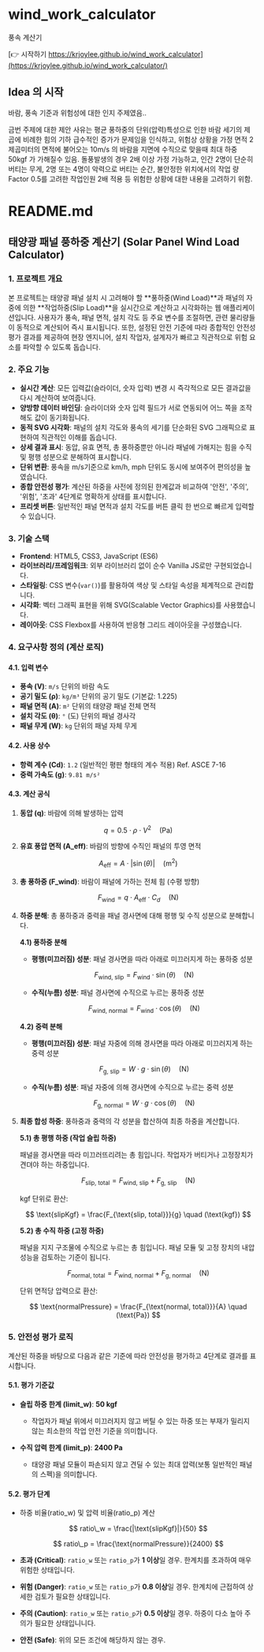 # wind_work_calculator

풍속 계산기

[👉 시작하기 https://krjoylee.github.io/wind_work_calculator](https://krjoylee.github.io/wind_work_calculator/)

## Idea 의 시작

바람, 풍속 기준과 위험성에 대한 인지 주제였음..

금번 주제에 대한 제안 사유는 평균 풍하중의 단위(압력)특성으로 인한 바람 세기의 제곱에 비례한 힘의 기하 급수적인 증가가 문제임을 인식하고,
위험상 상황을 가정 면적 2제곱미터의 면적에 불어오는 10m/s 의 바람을 지면에 수직으로 맞을때 최대 하중 50kgf 가 가해질수 있음.
돌풍발생의 경우 2배 이상 가정 가능하고, 인간 2명이 단순히 버티는 무게, 2명 또는 4명이 악력으로 버티는 순간, 불안정한 위치에서의 작업 량 Factor 0.5를 고려한
작업인원 2배 적용 등 위험한 상황에 대한 내용을 고려하기 위함.

# README.md

## 태양광 패널 풍하중 계산기 (Solar Panel Wind Load Calculator)

### 1. 프로젝트 개요

본 프로젝트는 태양광 패널 설치 시 고려해야 할 **풍하중(Wind Load)**과 패널의 자중에 의한 **작업하중(Slip Load)**을 실시간으로 계산하고 시각화하는 웹 애플리케이션입니다. 사용자가 풍속, 패널 면적, 설치 각도 등 주요 변수를 조절하면, 관련 물리량들이 동적으로 계산되어 즉시 표시됩니다. 또한, 설정된 안전 기준에 따라 종합적인 안전성 평가 결과를 제공하여 현장 엔지니어, 설치 작업자, 설계자가 빠르고 직관적으로 위험 요소를 파악할 수 있도록 돕습니다.

### 2. 주요 기능

* **실시간 계산**: 모든 입력값(슬라이더, 숫자 입력) 변경 시 즉각적으로 모든 결과값을 다시 계산하여 보여줍니다.
* **양방향 데이터 바인딩**: 슬라이더와 숫자 입력 필드가 서로 연동되어 어느 쪽을 조작해도 값이 동기화됩니다.
* **동적 SVG 시각화**: 패널의 설치 각도와 풍속의 세기를 단순화된 SVG 그래픽으로 표현하여 직관적인 이해를 돕습니다.
* **상세 결과 표시**: 동압, 유효 면적, 총 풍하중뿐만 아니라 패널에 가해지는 힘을 수직 및 평행 성분으로 분해하여 표시합니다.
* **단위 변환**: 풍속을 m/s기준으로 km/h, mph 단위도 동시에 보여주어 편의성을 높였습니다.
* **종합 안전성 평가**: 계산된 하중을 사전에 정의된 한계값과 비교하여 '안전', '주의', '위험', '초과' 4단계로 명확하게 상태를 표시합니다.
* **프리셋 버튼**: 일반적인 패널 면적과 설치 각도를 버튼 클릭 한 번으로 빠르게 입력할 수 있습니다.

### 3. 기술 스택

* **Frontend**: HTML5, CSS3, JavaScript (ES6)
* **라이브러리/프레임워크**: 외부 라이브러리 없이 순수 Vanilla JS로만 구현되었습니다.
* **스타일링**: CSS 변수(`var()`)를 활용하여 색상 및 스타일 속성을 체계적으로 관리합니다.
* **시각화**: 벡터 그래픽 표현을 위해 SVG(Scalable Vector Graphics)를 사용했습니다.
* **레이아웃**: CSS Flexbox를 사용하여 반응형 그리드 레이아웃을 구성했습니다.

### 4. 요구사항 정의 (계산 로직)

#### 4.1. 입력 변수

* **풍속 (V)**: `m/s` 단위의 바람 속도
* **공기 밀도 (ρ)**: `kg/m³` 단위의 공기 밀도 (기본값: 1.225)
* **패널 면적 (A)**: `m²` 단위의 태양광 패널 전체 면적
* **설치 각도 (θ)**: `°` (도) 단위의 패널 경사각
* **패널 무게 (W)**: `kg` 단위의 패널 자체 무게

#### 4.2. 사용 상수

* **항력 계수 (Cd)**: `1.2` (일반적인 평판 형태의 계수 적용) Ref. ASCE 7-16
* **중력 가속도 (g)**: `9.81 m/s²`

#### 4.3. 계산 공식

1. **동압 (q)**: 바람에 의해 발생하는 압력
   
   $$ q = 0.5 \cdot \rho \cdot V^2 \quad (\text{Pa}) $$

2. **유효 풍압 면적 (A_eff)**: 바람의 방향에 수직인 패널의 투영 면적
   
   $$ A_{\text{eff}} = A \cdot |\sin(\theta)| \quad (\text{m}^2) $$

3. **총 풍하중 (F_wind)**: 바람이 패널에 가하는 전체 힘 (수평 방향)
   
   $$ F_{\text{wind}} = q \cdot A_{\text{eff}} \cdot C_d \quad (\text{N}) $$

4. **하중 분해**: 총 풍하중과 중력을 패널 경사면에 대해 평행 및 수직 성분으로 분해합니다.

   **4.1) 풍하중 분해**
   
   * **평행(미끄러짐) 성분**: 패널 경사면을 따라 아래로 미끄러지게 하는 풍하중 성분
     
     $$ F_{\text{wind, slip}} = F_{\text{wind}} \cdot \sin(\theta) \quad (\text{N}) $$
   
   * **수직(누름) 성분**: 패널 경사면에 수직으로 누르는 풍하중 성분
     
     $$ F_{\text{wind, normal}} = F_{\text{wind}} \cdot \cos(\theta) \quad (\text{N}) $$

   **4.2) 중력 분해**
   
   * **평행(미끄러짐) 성분**: 패널 자중에 의해 경사면을 따라 아래로 미끄러지게 하는 중력 성분
     
     $$ F_{\text{g, slip}} = W \cdot g \cdot \sin(\theta) \quad (\text{N}) $$
   
   * **수직(누름) 성분**: 패널 자중에 의해 경사면에 수직으로 누르는 중력 성분
     
     $$ F_{\text{g, normal}} = W \cdot g \cdot \cos(\theta) \quad (\text{N}) $$

5. **최종 합성 하중**: 풍하중과 중력의 각 성분을 합산하여 최종 하중을 계산합니다.

   **5.1) 총 평행 하중 (작업 슬립 하중)**
   
   패널을 경사면을 따라 미끄러뜨리려는 총 힘입니다. 작업자가 버티거나 고정장치가 견뎌야 하는 하중입니다.
   
   $$ F_{\text{slip, total}} = F_{\text{wind, slip}} + F_{\text{g, slip}} \quad (\text{N}) $$
   
   kgf 단위로 환산:
   
   $$ \text{slipKgf} = \frac{F_{\text{slip, total}}}{g} \quad (\text{kgf}) $$

   **5.2) 총 수직 하중 (고정 하중)**
   
   패널을 지지 구조물에 수직으로 누르는 총 힘입니다. 패널 모듈 및 고정 장치의 내압 성능을 검토하는 기준이 됩니다.
   
   $$ F_{\text{normal, total}} = F_{\text{wind, normal}} + F_{\text{g, normal}} \quad (\text{N}) $$
   
   단위 면적당 압력으로 환산:
   
   $$ \text{normalPressure} = \frac{F_{\text{normal, total}}}{A} \quad (\text{Pa}) $$

### 5. 안전성 평가 로직

계산된 하중을 바탕으로 다음과 같은 기준에 따라 안전성을 평가하고 4단계로 결과를 표시합니다.

#### 5.1. 평가 기준값

* **슬립 하중 한계 (limit_w)**: **50 kgf**
  * 작업자가 패널 위에서 미끄러지지 않고 버틸 수 있는 하중 또는 부재가 밀리지 않는 최소한의 작업 안전 기준을 의미합니다.

* **수직 압력 한계 (limit_p)**: **2400 Pa**
  * 태양광 패널 모듈이 파손되지 않고 견딜 수 있는 최대 압력(보통 일반적인 패널의 스펙)을 의미합니다.

#### 5.2. 평가 단계

* 하중 비율(ratio_w) 및 압력 비율(ratio_p) 계산
  
  $$ ratio\_w = \frac{|\text{slipKgf}|}{50} $$
  
  $$ ratio\_p = \frac{\text{normalPressure}}{2400} $$

* **초과 (Critical)**: `ratio_w` 또는 `ratio_p`가 **1 이상**일 경우. 한계치를 초과하여 매우 위험한 상태입니다.
* **위험 (Danger)**: `ratio_w` 또는 `ratio_p`가 **0.8 이상**일 경우. 한계치에 근접하여 상세한 검토가 필요한 상태입니다.
* **주의 (Caution)**: `ratio_w` 또는 `ratio_p`가 **0.5 이상**일 경우. 하중이 다소 높아 주의가 필요한 상태입니니다.
* **안전 (Safe)**: 위의 모든 조건에 해당하지 않는 경우.
